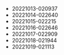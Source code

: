 
* 20221013-020937
* 20221014-022640
* 20221015-022215
* 20221016-022646
* 20221017-022909
* 20221018-021944
* 20221019-021113
